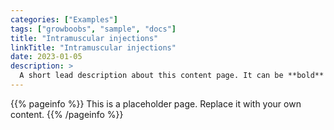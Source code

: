 ```yaml
---
categories: ["Examples"]
tags: ["growboobs", "sample", "docs"]
title: "Intramuscular injections"
linkTitle: "Intramuscular injections"
date: 2023-01-05
description: >
  A short lead description about this content page. It can be **bold** or _italic_ and can be split over multiple paragraphs.
---
```


{{% pageinfo %}}
This is a placeholder page. Replace it with your own content.
{{% /pageinfo %}}


